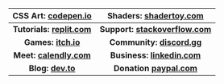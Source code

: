 | CSS Art: [codepen.io](https://codepen.io/rafaelcastrocouto) | Shaders: [shadertoy.com](https://www.shadertoy.com/user/rafaelcastrocouto) |
| :---: | :---: |
| **Tutorials: [replit.com](https://replit.com/@rafaelcastrocouto)** | **Support: [stackoverflow.com](https://stackoverflow.com/users/1242389/rafaelcastrocouto)** |
| **Games: [itch.io](https://racascou.itch.io)** | **Community: [discord.gg](https://discord.gg/a4TwjAR)** |
| **Meet: [calendly.com](https://calendly.com/rafaelcastrocouto/meet)** | **Business: [linkedin.com](https://www.linkedin.com/in/rafaelcastrocouto)** |
| **Blog: [dev.to](https://dev.to/rafaelcastrocouto)** | **Donation [paypal.com](https://www.paypal.com/cgi-bin/webscr?cmd=_donations&business=5VKE3AFUHX45Y&currency_code=BRL&source=url)** |
